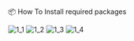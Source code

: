📦 How To Install required packages

![1_1](https://github.com/user-attachments/assets/0ffcedd0-aecc-4d4a-9ccf-3618a04def76)
![1_2](https://github.com/user-attachments/assets/2fec21f0-91fa-4477-9a00-52c148141bbf)
![1_3](https://github.com/user-attachments/assets/8eea96f9-ba61-4663-a99e-283f779fb8b1)
![1_4](https://github.com/user-attachments/assets/69ba6a15-c19a-4ff3-8d85-43180e362cfd)



